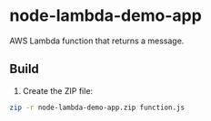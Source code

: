 # node-lambda-demo-app

AWS Lambda function that returns a message.

## Build

1. Create the ZIP file:

```bash
zip -r node-lambda-demo-app.zip function.js
```
